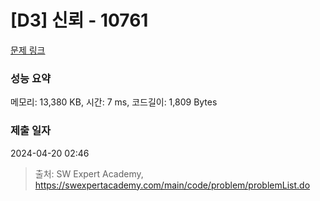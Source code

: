 # [D3] 신뢰 - 10761 

[문제 링크](https://swexpertacademy.com/main/code/problem/problemDetail.do?contestProbId=AXSVc1TqEAYDFAQT) 

### 성능 요약

메모리: 13,380 KB, 시간: 7 ms, 코드길이: 1,809 Bytes

### 제출 일자

2024-04-20 02:46



> 출처: SW Expert Academy, https://swexpertacademy.com/main/code/problem/problemList.do